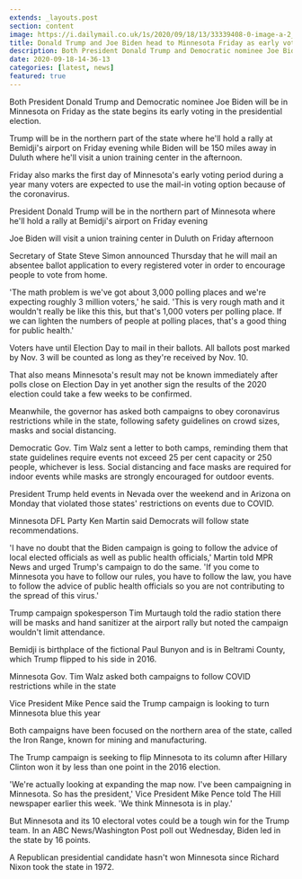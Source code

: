 ```yaml
---
extends: _layouts.post
section: content
image: https://i.dailymail.co.uk/1s/2020/09/18/13/33339408-0-image-a-2_1600431214260.jpg 
title: Donald Trump and Joe Biden head to Minnesota Friday as early voting begins 
description: Both President Donald Trump and Democratic nominee Joe Biden will be in Minnesota on Friday as the state begins its early voting in the presidential election. 
date: 2020-09-18-14-36-13 
categories: [latest, news] 
featured: true 
--- 
```

Both President Donald Trump and Democratic nominee Joe Biden will be in Minnesota on Friday as the state begins its early voting in the presidential election.

Trump will be in the northern part of the state where he'll hold a rally at Bemidji's airport on Friday evening while Biden will be 150 miles away in Duluth where he'll visit a union training center in the afternoon.

Friday also marks the first day of Minnesota's early voting period during a year many voters are expected to use the mail-in voting option because of the coronavirus. 

President Donald Trump will be in the northern part of Minnesota where he'll hold a rally at Bemidji's airport on Friday evening

Joe Biden will visit a union training center in Duluth on Friday afternoon

Secretary of State Steve Simon announced Thursday that he will mail an absentee ballot application to every registered voter in order to encourage people to vote from home. 

'The math problem is we've got about 3,000 polling places and we're expecting roughly 3 million voters,' he said. 'This is very rough math and it wouldn't really be like this this, but that's 1,000 voters per polling place. If we can lighten the numbers of people at polling places, that's a good thing for public health.' 

Voters have until Election Day to mail in their ballots. All ballots post marked by Nov. 3 will be counted as long as they're received by Nov. 10. 

That also means Minnesota's result may not be known immediately after polls close on Election Day in yet another sign the results of the 2020 election could take a few weeks to be confirmed. 

Meanwhile, the governor has asked both campaigns to obey coronavirus restrictions while in the state, following safety guidelines on crowd sizes, masks and social distancing.

Democratic Gov. Tim Walz sent a letter to both camps, reminding them that state guidelines require events not exceed 25 per cent capacity or 250 people, whichever is less. Social distancing and face masks are required for indoor events while masks are strongly encouraged for outdoor events.

President Trump held events in Nevada over the weekend and in Arizona on Monday that violated those states' restrictions on events due to COVID.

Minnesota DFL Party Ken Martin said Democrats will follow state recommendations.

'I have no doubt that the Biden campaign is going to follow the advice of local elected officials as well as public health officials,' Martin told MPR News and urged Trump's campaign to do the same. 'If you come to Minnesota you have to follow our rules, you have to follow the law, you have to follow the advice of public health officials so you are not contributing to the spread of this virus.'

Trump campaign spokesperson Tim Murtaugh told the radio station there will be masks and hand sanitizer at the airport rally but noted the campaign wouldn't limit attendance.

Bemidji is birthplace of the fictional Paul Bunyon and is in Beltrami County, which Trump flipped to his side in 2016. 

Minnesota Gov. Tim Walz asked both campaigns to follow COVID restrictions while in the state

Vice President Mike Pence said the Trump campaign is looking to turn Minnesota blue this year 

Both campaigns have been focused on the northern area of the state, called the Iron Range, known for mining and manufacturing. 

The Trump campaign is seeking to flip Minnesota to its column after Hillary Clinton won it by less than one point in the 2016 election.

'We're actually looking at expanding the map now. I've been campaigning in Minnesota. So has the president,' Vice President Mike Pence told The Hill newspaper earlier this week. 'We think Minnesota is in play.' 

But Minnesota and its 10 electoral votes could be a tough win for the Trump team. In an ABC News/Washington Post poll out Wednesday, Biden led in the state by 16 points. 

A Republican presidential candidate hasn't won Minnesota since Richard Nixon took the state in 1972. 

